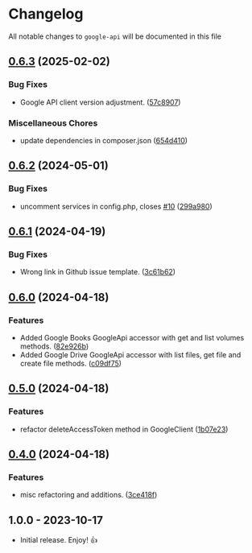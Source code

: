 # Changelog

All notable changes to `google-api` will be documented in this file

## [0.6.3](https://github.com/tomshaw/google-api/compare/v0.6.2...v0.6.3) (2025-02-02)


### Bug Fixes

* Google API client version adjustment. ([57c8907](https://github.com/tomshaw/google-api/commit/57c8907cebe94ada04c70f53f23904a73cfc48b4))


### Miscellaneous Chores

* update dependencies in composer.json ([654d410](https://github.com/tomshaw/google-api/commit/654d4105d7066450c0b3ab84777d56a23156d669))

## [0.6.2](https://github.com/tomshaw/google-api/compare/v0.6.1...v0.6.2) (2024-05-01)


### Bug Fixes

* uncomment services in config.php, closes [#10](https://github.com/tomshaw/google-api/issues/10) ([299a980](https://github.com/tomshaw/google-api/commit/299a980d4de29a689c137d302f32bb294a17a7be))

## [0.6.1](https://github.com/tomshaw/google-api/compare/v0.6.0...v0.6.1) (2024-04-19)


### Bug Fixes

* Wrong link in Github issue template. ([3c61b62](https://github.com/tomshaw/google-api/commit/3c61b62e4172672852f0f204b4f59896ddba5fe6))

## [0.6.0](https://github.com/tomshaw/google-api/compare/v0.5.0...v0.6.0) (2024-04-18)


### Features

* Added Google Books GoogleApi accessor with get and list volumes methods. ([82e926b](https://github.com/tomshaw/google-api/commit/82e926b72054813d0f543472239d41530e34e95f))
* Added Google Drive GoogleApi accessor with list files, get file and create file methods. ([c09df75](https://github.com/tomshaw/google-api/commit/c09df75aebc62b2e7f6428783e0da678a74c4105))

## [0.5.0](https://github.com/tomshaw/google-api/compare/v0.4.0...v0.5.0) (2024-04-18)


### Features

* refactor deleteAccessToken method in GoogleClient ([1b07e23](https://github.com/tomshaw/google-api/commit/1b07e23945d3684cab081cea388552a2fd81cd55))

## [0.4.0](https://github.com/tomshaw/google-api/compare/v0.3.2...v0.4.0) (2024-04-18)


### Features

* misc refactoring and additions. ([3ce418f](https://github.com/tomshaw/google-api/commit/3ce418fed4568caf760b9d4db82273f68b5baa17))

## 1.0.0 - 2023-10-17

- Initial release. Enjoy! 👍
